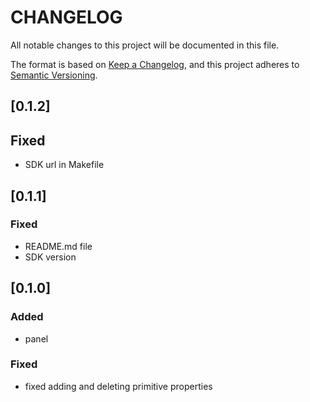 # CHANGELOG

All notable changes to this project will be documented in this file.

The format is based on [Keep a Changelog](https://keepachangelog.com/en/1.0.0/),
and this project adheres to [Semantic Versioning](https://semver.org/spec/v2.0.0.html).

## [0.1.2]

## Fixed

- SDK url in Makefile

## [0.1.1]

### Fixed

- README.md file
- SDK version

## [0.1.0]

### Added

- panel

### Fixed

- fixed adding and deleting primitive properties
